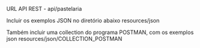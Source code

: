 URL API REST - 
    api/pastelaria

Incluir os exemplos JSON no diretório abaixo
    resources/json

Também incluir uma collection do programa POSTMAN, com os exemplos json
     resources/json/COLLECTION_POSTMAN

  
